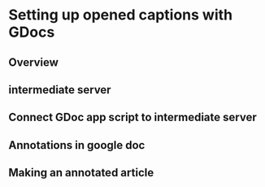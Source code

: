 # Setting up opened captions with GDocs

## Overview


## intermediate server


## Connect GDoc app script to intermediate server



## Annotations in google doc



## Making an annotated article


<!-- TODO: needs review by Kavya -->
